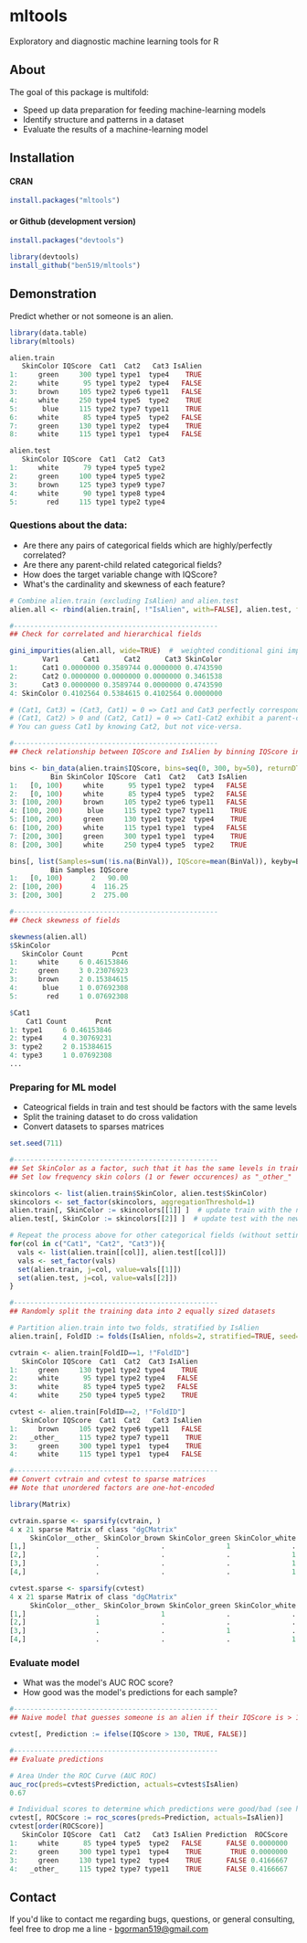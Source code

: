 # mltools
Exploratory and diagnostic machine learning tools for R

About
------

The goal of this package is multifold:

- Speed up data preparation for feeding machine-learning models
- Identify structure and patterns in a dataset
- Evaluate the results of a machine-learning model

Installation
------

#### CRAN
```r
install.packages("mltools")
```

#### or Github (development version)
```r
install.packages("devtools")

library(devtools)
install_github("ben519/mltools")
```

Demonstration
------

Predict whether or not someone is an alien.

```r
library(data.table)
library(mltools)

alien.train
   SkinColor IQScore  Cat1  Cat2   Cat3 IsAlien
1:     green     300 type1 type1  type4    TRUE
2:     white      95 type1 type2  type4   FALSE
3:     brown     105 type2 type6 type11   FALSE
4:     white     250 type4 type5  type2    TRUE
5:      blue     115 type2 type7 type11    TRUE
6:     white      85 type4 type5  type2   FALSE
7:     green     130 type1 type2  type4    TRUE
8:     white     115 type1 type1  type4   FALSE

alien.test
   SkinColor IQScore  Cat1  Cat2  Cat3
1:     white      79 type4 type5 type2
2:     green     100 type4 type5 type2
3:     brown     125 type3 type9 type7
4:     white      90 type1 type8 type4
5:       red     115 type1 type2 type4
```

### Questions about the data:
- Are there any pairs of categorical fields which are highly/perfectly correlated?
- Are there any parent-child related categorical fields?
- How does the target variable change with IQScore?
- What's the cardinality and skewness of each feature?

```r
# Combine alien.train (excluding IsAlien) and alien.test
alien.all <- rbind(alien.train[, !"IsAlien", with=FALSE], alien.test, fill=TRUE)

#--------------------------------------------------
## Check for correlated and hierarchical fields

gini_impurities(alien.all, wide=TRUE)  #  weighted conditional gini impurities
        Var1      Cat1      Cat2      Cat3 SkinColor
1:      Cat1 0.0000000 0.3589744 0.0000000 0.4743590
2:      Cat2 0.0000000 0.0000000 0.0000000 0.3461538
3:      Cat3 0.0000000 0.3589744 0.0000000 0.4743590
4: SkinColor 0.4102564 0.5384615 0.4102564 0.0000000

# (Cat1, Cat3) = (Cat3, Cat1) = 0 => Cat1 and Cat3 perfectly correspond to each other
# (Cat1, Cat2) > 0 and (Cat2, Cat1) = 0 => Cat1-Cat2 exhibit a parent-child relationship.
# You can guess Cat1 by knowing Cat2, but not vice-versa.

#--------------------------------------------------
## Check relationship between IQScore and IsAlien by binning IQScore into groups

bins <- bin_data(alien.train$IQScore, bins=seq(0, 300, by=50), returnDT=TRUE)
          Bin SkinColor IQScore  Cat1  Cat2   Cat3 IsAlien
1:   [0, 100)     white      95 type1 type2  type4   FALSE
2:   [0, 100)     white      85 type4 type5  type2   FALSE
3: [100, 200)     brown     105 type2 type6 type11   FALSE
4: [100, 200)      blue     115 type2 type7 type11    TRUE
5: [100, 200)     green     130 type1 type2  type4    TRUE
6: [100, 200)     white     115 type1 type1  type4   FALSE
7: [200, 300]     green     300 type1 type1  type4    TRUE
8: [200, 300]     white     250 type4 type5  type2    TRUE

bins[, list(Samples=sum(!is.na(BinVal)), IQScore=mean(BinVal)), keyby=Bin]
          Bin Samples IQScore
1:   [0, 100)       2   90.00
2: [100, 200)       4  116.25
3: [200, 300]       2  275.00

#--------------------------------------------------
## Check skewness of fields

skewness(alien.all)
$SkinColor
   SkinColor Count       Pcnt
1:     white     6 0.46153846
2:     green     3 0.23076923
3:     brown     2 0.15384615
4:      blue     1 0.07692308
5:       red     1 0.07692308

$Cat1
    Cat1 Count       Pcnt
1: type1     6 0.46153846
2: type4     4 0.30769231
3: type2     2 0.15384615
4: type3     1 0.07692308
...
```

### Preparing for ML model
- Cateogrical fields in train and test should be factors with the same levels
- Split the training dataset to do cross validation
- Convert datasets to sparses matrices

```r
set.seed(711)

#--------------------------------------------------
## Set SkinColor as a factor, such that it has the same levels in train and test
## Set low frequency skin colors (1 or fewer occurences) as "_other_"

skincolors <- list(alien.train$SkinColor, alien.test$SkinColor)
skincolors <- set_factor(skincolors, aggregationThreshold=1)
alien.train[, SkinColor := skincolors[[1]] ]  # update train with the new values
alien.test[, SkinColor := skincolors[[2]] ]  # update test with the new values

# Repeat the process above for other categorical fields (without setting low freq. values as "_other_")
for(col in c("Cat1", "Cat2", "Cat3")){
  vals <- list(alien.train[[col]], alien.test[[col]])
  vals <- set_factor(vals)
  set(alien.train, j=col, value=vals[[1]])
  set(alien.test, j=col, value=vals[[2]])
}

#--------------------------------------------------
## Randomly split the training data into 2 equally sized datasets

# Partition alien.train into two folds, stratified by IsAlien
alien.train[, FoldID := folds(IsAlien, nfolds=2, stratified=TRUE, seed=2016)]

cvtrain <- alien.train[FoldID==1, !"FoldID"]
   SkinColor IQScore  Cat1  Cat2  Cat3 IsAlien
1:     green     130 type1 type2 type4    TRUE
2:     white      95 type1 type2 type4   FALSE
3:     white      85 type4 type5 type2   FALSE
4:     white     250 type4 type5 type2    TRUE

cvtest <- alien.train[FoldID==2, !"FoldID"]
   SkinColor IQScore  Cat1  Cat2   Cat3 IsAlien
1:     brown     105 type2 type6 type11   FALSE
2:   _other_     115 type2 type7 type11    TRUE
3:     green     300 type1 type1  type4    TRUE
4:     white     115 type1 type1  type4   FALSE

#--------------------------------------------------
## Convert cvtrain and cvtest to sparse matrices
## Note that unordered factors are one-hot-encoded

library(Matrix)

cvtrain.sparse <- sparsify(cvtrain, )
4 x 21 sparse Matrix of class "dgCMatrix"
     SkinColor__other_ SkinColor_brown SkinColor_green SkinColor_white IQScore Cat1_type1 ...
[1,]                 .               .               1               .     130          1
[2,]                 .               .               .               1      95          1
[3,]                 .               .               .               1      85          .
[4,]                 .               .               .               1     250          .

cvtest.sparse <- sparsify(cvtest)
4 x 21 sparse Matrix of class "dgCMatrix"
     SkinColor__other_ SkinColor_brown SkinColor_green SkinColor_white IQScore Cat1_type1 ...
[1,]                 .               1               .               .     105          .
[2,]                 1               .               .               .     115          .
[3,]                 .               .               1               .     300          1
[4,]                 .               .               .               1     115          1
```

### Evaluate model
- What was the model's AUC ROC score?
- How good was the model's predictions for each sample?

```r
#--------------------------------------------------
## Naive model that guesses someone is an alien if their IQScore is > 130

cvtest[, Prediction := ifelse(IQScore > 130, TRUE, FALSE)]

#--------------------------------------------------
## Evaluate predictions

# Area Under the ROC Curve (AUC ROC)
auc_roc(preds=cvtest$Prediction, actuals=cvtest$IsAlien)
0.67

# Individual scores to determine which predictions were good/bad (see help(roc_scores) for details)
cvtest[, ROCScore := roc_scores(preds=Prediction, actuals=IsAlien)]
cvtest[order(ROCScore)]
   SkinColor IQScore  Cat1  Cat2   Cat3 IsAlien Prediction  ROCScore
1:     white      85 type4 type5  type2   FALSE      FALSE 0.0000000
2:     green     300 type1 type1  type4    TRUE       TRUE 0.0000000
3:     green     130 type1 type2  type4    TRUE      FALSE 0.4166667
4:   _other_     115 type2 type7 type11    TRUE      FALSE 0.4166667
```

## Contact
If you'd like to contact me regarding bugs, questions, or general consulting, feel free to drop me a line - bgorman519@gmail.com
